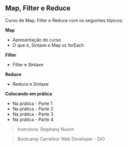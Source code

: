## Map, Filter e Reduce



Curso de Map, Filter e Reduce com os seguintes tópicos: 



**Map**

- Apresentação do curso
- O que é, Sintaxe e Map vs forEach



**Filter**

- Filter e Sintaxe



**Reduce**

- Reduce e Sintaxe



**Colocando em prática**

- Na prática - Parte 1
- Na prática - Parte 2
- Na prática - Parte 3
- Na prática - Parte 4



> Instrutora: Stephany Nusch

> Bootcamp Carrefour Web Developer - DIO



